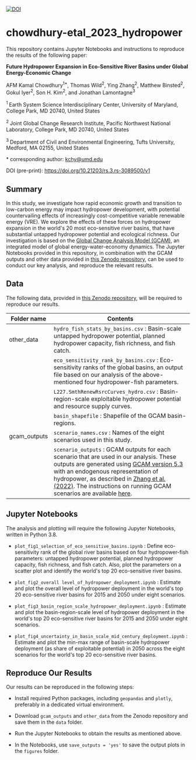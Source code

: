 [![DOI](https://zenodo.org/badge/DOI/10.5281/zenodo.8008401.svg)](https://doi.org/10.5281/zenodo.8008401)

# chowdhury-etal_2023_hydropower

This repository contains Jupyter Notebooks and instructions to reproduce the results of the following paper: 

**Future Hydropower Expansion in Eco-Sensitive River Basins under Global Energy-Economic Change**

AFM Kamal Chowdhury<sup>1\*</sup>, Thomas Wild<sup>2</sup>, Ying Zhang<sup>2</sup>, Matthew Binsted<sup>2</sup>, Gokul Iyer<sup>2</sup>, Son H. Kim<sup>2</sup>, and Jonathan Lamontagne<sup>3</sup>


<sup>1 </sup> Earth System Science Interdisciplinary Center, University of Maryland, College Park, MD 20740, United States

<sup>2 </sup> Joint Global Change Research Institute, Pacific Northwest National Laboratory, College Park, MD 20740, United States

<sup>3 </sup> Department of Civil and Environmental Engineering, Tufts University, Medford, MA 02155, United States


\* corresponding author: kchy@umd.edu

DOI (pre-print): https://doi.org/10.21203/rs.3.rs-3089500/v1


## Summary
In this study, we investigate how rapid economic growth and transition to low-carbon energy may impact hydropower development, with potential countervailing effects of increasingly cost-competitive variable renewable energy (VRE). We explore the effects of these forces on hydropower expansion in the world's 20 most eco-sensitive river basins, that have substantial untapped hydropower potential and ecological richness. Our investigation is based on the [Global Change Analysis Model (GCAM)](https://github.com/JGCRI/gcam-core), an integrated model of global energy-water-economy dynamics. The Jupyter Notebooks provided in this repository, in combination with the GCAM outputs and other data provided in [this Zenodo repository](https://doi.org/10.5281/zenodo.8008401), can be used to conduct our key analysis, and reproduce the relevant results.


## Data
The following data, provided in [this Zenodo repository](https://doi.org/10.5281/zenodo.8008401), will be required to reproduce our results.

| Folder name |   Contents   |
|-------------|-------------|
| other_data | `hydro_fish_stats_by_basins.csv` : Basin-scale untapped hydropower potential, planned hydropower capacity, fish richness, and fish catch. |
|            | `eco_sensitivity_rank_by_basins.csv` : Eco-sensitivity ranks of the global basins, an output file based on our analysis of the above-mentioned four hydropower-fish parameters. |
|            | `L227.SmthRenewRsrcCurves_hydro.csv` : Basin-region-scale exploitable hydropower potential and resource supply curves. |
|            | `basin_shapefile` : Shapefile of the GCAM basin-regions. |
| gcam_outputs | `scenario_names.csv` : Names of the eight scenarios used in this study. |
|              | `scenario_outputs` : GCAM outputs for each scenario that are used in our analysis. These outputs are generated using [GCAM version 5.3](https://github.com/JGCRI/gcam-core/releases/tag/gcam-v5.3) with an endogenous representation of hydropower, as described in [Zhang et al. (2022)](https://iopscience.iop.org/article/10.1088/1748-9326/ac9ac9). The instructions on running GCAM scenarios are available [here](https://github.com/JGCRI/gcam-core). |


## Jupyter Notebooks
The analysis and plotting will require the following Jupyter Notebooks, written in Python 3.8.

- `plot_fig1_selection_of_eco_sensitive_basins.ipynb` : Define eco-sensitivity rank of the global river basins based on four hydropower-fish parameters: untapped hydropower potential, planned hydropower capacity, fish richness, and fish catch. Also, plot the parameters on a scatter plot and identify the world's top 20 eco-sensitive river basins.

- `plot_fig2_overall level_of_hydropower_deployment.ipynb` : Estimate and plot the overall level of hydropower deployment in the world's top 20 eco-sensitive river basins for 2015 and 2050 under eight scenarios.

- `plot_fig3_basin_region_scale_hydropower_deployment.ipynb` : Estimate and plot the basin-region-scale level of hydropower deployment in the world's top 20 eco-sensitive river basins for 2015 and 2050 under eight scenarios.

- `plot_fig4_uncertainty_in_basin_scale_mid_century_deployment.ipynb` : Estimate and plot the min-max range of basin-scale hydropower deployment (as share of exploitable potential) in 2050 across the eight scenarios for the world's top 20 eco-sensitive river basins.


## Reproduce Our Results
Our results can be reproduced in the following steps:

- Install required Python packages, including `geopandas` and `plotly`, preferably in a dedicated virtual environment.

- Download `gcam_outputs` and `other_data` from the Zenodo repository and save them in the `data` folder.

- Run the Jupyter Notebooks to obtain the results as mentioned above.

- In the Notebooks, use `save_outputs = 'yes'` to save the output plots in the `figures` folder.
